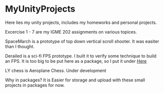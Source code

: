# MyUnityProjects
Here lies my unity projects, includes my homeworks and personal projects.

Excercise 1 - 7 are my IGME 202 assignments on various topices.

SpaceMarch is a prototype of top down vertical scroll shooter. It was easiter than I thought.

Derailed is a sci-fi FPS prototype. I built it to verify some technique to build an FPS.
  It is too big to be put here as a package, so I put it under [Here](https://drive.google.com/file/d/1O8T76xpcOXbx9_tWHMm758vy2VBwFt7M/view?usp=sharing)

LY chess is Aeroplane Chess. Under development


Why in packages?
It is Easier for storage and upload with these small projects in packages for now.
